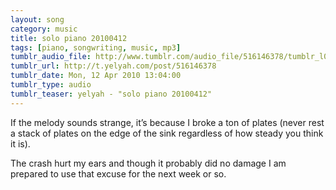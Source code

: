 ```yaml
---
layout: song
category: music
title: solo piano 20100412
tags: [piano, songwriting, music, mp3]
tumblr_audio_file: http://www.tumblr.com/audio_file/516146378/tumblr_l0rzioMG8N1qzo4ep
tumblr_url: http://t.yelyah.com/post/516146378
tumblr_date: Mon, 12 Apr 2010 13:04:00
tumblr_type: audio
tumblr_teaser: yelyah - "solo piano 20100412"
---
```

If the melody sounds strange, it’s because I broke a ton of plates (never rest a stack of plates on the edge of the sink regardless of how steady you think it is).

The crash hurt my ears and though it probably did no damage I am prepared to use that excuse for the next week or so.
